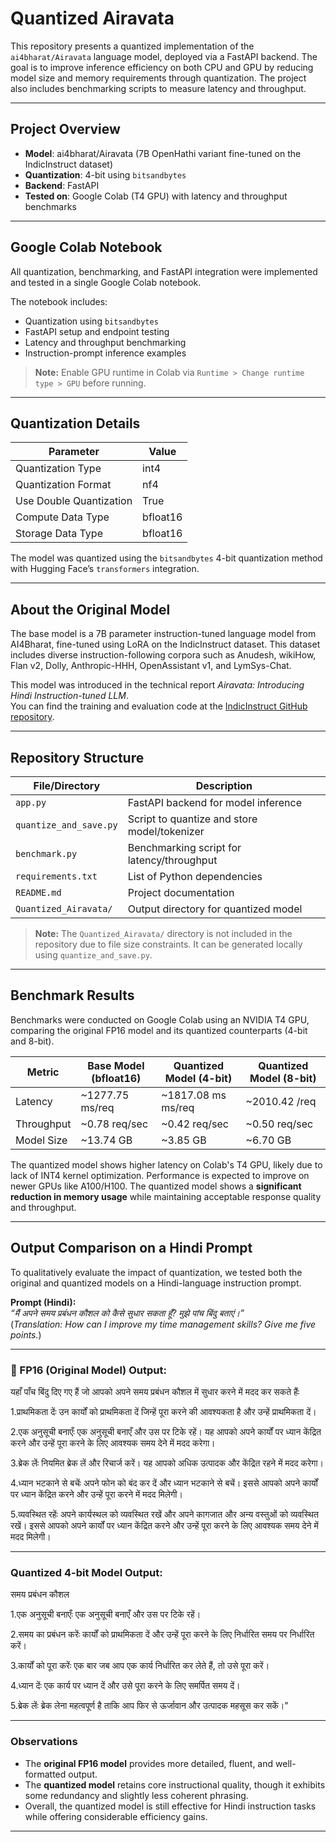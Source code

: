 # Quantized Airavata

This repository presents a quantized implementation of the `ai4bharat/Airavata` language model, deployed via a FastAPI backend. The goal is to improve inference efficiency on both CPU and GPU by reducing model size and memory requirements through quantization. The project also includes benchmarking scripts to measure latency and throughput.

---

## Project Overview

- **Model**: ai4bharat/Airavata (7B OpenHathi variant fine-tuned on the IndicInstruct dataset)  
- **Quantization**: 4-bit using `bitsandbytes`  
- **Backend**: FastAPI  
- **Tested on**: Google Colab (T4 GPU) with latency and throughput benchmarks

---
## Google Colab Notebook

All quantization, benchmarking, and FastAPI integration were implemented and tested in a single Google Colab notebook.


The notebook includes:
- Quantization using `bitsandbytes`
- FastAPI setup and endpoint testing
- Latency and throughput benchmarking
- Instruction-prompt inference examples

> **Note:** Enable GPU runtime in Colab via `Runtime > Change runtime type > GPU` before running.

---
## Quantization Details

| Parameter                | Value     |
|--------------------------|-----------|
| Quantization Type        | int4      |
| Quantization Format      | nf4       |
| Use Double Quantization  | True      |
| Compute Data Type        | bfloat16  |
| Storage Data Type        | bfloat16  |

The model was quantized using the `bitsandbytes` 4-bit quantization method with Hugging Face’s `transformers` integration.

---

## About the Original Model

The base model is a 7B parameter instruction-tuned language model from AI4Bharat, fine-tuned using LoRA on the IndicInstruct dataset. This dataset includes diverse instruction-following corpora such as Anudesh, wikiHow, Flan v2, Dolly, Anthropic-HHH, OpenAssistant v1, and LymSys-Chat.

This model was introduced in the technical report *Airavata: Introducing Hindi Instruction-tuned LLM*.  
You can find the training and evaluation code at the [IndicInstruct GitHub repository](https://github.com/AI4Bharat/IndicInstruct).

---

## Repository Structure

| File/Directory            | Description                                   |
|---------------------------|-----------------------------------------------|
| `app.py`                  | FastAPI backend for model inference           |
| `quantize_and_save.py`    | Script to quantize and store model/tokenizer  |
| `benchmark.py`            | Benchmarking script for latency/throughput    |
| `requirements.txt`        | List of Python dependencies                   |
| `README.md`               | Project documentation                         |
| `Quantized_Airavata/`     | Output directory for quantized model          |

> **Note:** The `Quantized_Airavata/` directory is not included in the repository due to file size constraints. It can be generated locally using `quantize_and_save.py`.

---

## Benchmark Results

Benchmarks were conducted on Google Colab using an NVIDIA T4 GPU, comparing the original FP16 model and its quantized counterparts (4-bit and 8-bit).

| Metric       | Base Model (bfloat16) | Quantized Model (4-bit) | Quantized Model (8-bit) |
|--------------|-------------------|--------------------------|--------------------------|
| Latency      | ~1277.75 ms/req   | ~1817.08 ms ms/req          | ~2010.42 /req          |
| Throughput   | ~0.78 req/sec     | ~0.42 req/sec            | ~0.50 req/sec            |
| Model Size   | ~13.74 GB         | ~3.85 GB                 | ~6.70 GB                 |

The quantized model shows higher latency on Colab's T4 GPU, likely due to lack of INT4 kernel optimization. Performance is expected to improve on newer GPUs like A100/H100.
The quantized model shows a **significant reduction in memory usage** while maintaining acceptable response quality and throughput.

---

## Output Comparison on a Hindi Prompt

To qualitatively evaluate the impact of quantization, we tested both the original and quantized models on a Hindi-language instruction prompt.

**Prompt (Hindi):**  
*“मैं अपने समय प्रबंधन कौशल को कैसे सुधार सकता हूँ? मुझे पांच बिंदु बताएं।”*  
(*Translation: How can I improve my time management skills? Give me five points.*)

---

### 🔷 FP16 (Original Model) Output:


यहाँ पाँच बिंदु दिए गए हैं जो आपको अपने समय प्रबंधन कौशल में सुधार करने में मदद कर सकते हैंः

1.प्राथमिकता देंः उन कार्यों को प्राथमिकता दें जिन्हें पूरा करने की आवश्यकता है और उन्हें प्राथमिकता दें।

2.एक अनुसूची बनाएँः एक अनुसूची बनाएँ और उस पर टिके रहें। यह आपको अपने कार्यों पर ध्यान केंद्रित करने और उन्हें पूरा करने के लिए आवश्यक समय देने में मदद करेगा।

3.ब्रेक लेंः नियमित ब्रेक लें और रिचार्ज करें। यह आपको अधिक उत्पादक और केंद्रित रहने में मदद करेगा।

4.ध्यान भटकाने से बचेंः अपने फोन को बंद कर दें और ध्यान भटकाने से बचें। इससे आपको अपने कार्यों पर ध्यान केंद्रित करने और उन्हें पूरा करने में मदद मिलेगी।

5.व्यवस्थित रहेंः अपने कार्यस्थल को व्यवस्थित रखें और अपने कागजात और अन्य वस्तुओं को व्यवस्थित रखें। इससे आपको अपने कार्यों पर ध्यान केंद्रित करने और उन्हें पूरा करने के लिए आवश्यक समय देने में मदद मिलेगी।

---

###  Quantized 4-bit Model Output:
समय प्रबंधन कौशल

1.एक अनुसूची बनाएँः एक अनुसूची बनाएँ और उस पर टिके रहें।

2.समय का प्रबंधन करेंः कार्यों को प्राथमिकता दें और उन्हें पूरा करने के लिए निर्धारित समय पर निर्धारित करें।

3.कार्यों को पूरा करेंः एक बार जब आप एक कार्य निर्धारित कर लेते हैं, तो उसे पूरा करें।

4.ध्यान देंः एक कार्य पर ध्यान दें और उसे पूरा करने के लिए समर्पित समय दें।

5.ब्रेक लेंः ब्रेक लेना महत्वपूर्ण है ताकि आप फिर से ऊर्जावान और उत्पादक महसूस कर सकें।"

---


### Observations

- The **original FP16 model** provides more detailed, fluent, and well-formatted output.
- The **quantized model** retains core instructional quality, though it exhibits some redundancy and slightly less coherent phrasing.
- Overall, the quantized model is still effective for Hindi instruction tasks while offering considerable efficiency gains.

---



